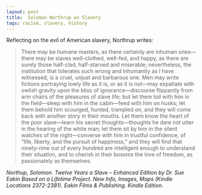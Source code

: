 ```yaml
---
layout: post
title:  Solomon Northrup on Slavery
tags: racism, slavery, history
---
```


Reflecting on the evil of American slavery, Northrup writes:

> There may be humane masters, as there certainly are inhuman ones—there may be slaves well-clothed, well-fed, and happy, as there are surely those half-clad, half-starved and miserable; nevertheless, the institution that tolerates such wrong and inhumanity as I have witnessed, is a cruel, unjust and barbarous one. Men may write fictions portraying lowly life as it is, or as it is not—may expatiate with owlish gravity upon the bliss of ignorance—discourse flippantly from arm chairs of the pleasures of slave life; but let them toil with him in the field—sleep with him in the cabin—feed with him on husks; let them behold him scourged, hunted, trampled on, and they will come back with another story in their mouths. Let them know the heart of the poor slave—learn his secret thoughts—thoughts he dare not utter in the hearing of the white man; let them sit by him in the silent watches of the night—converse with him in trustful confidence, of “life, liberty, and the pursuit of happiness,” and they will find that ninety-nine out of every hundred are intelligent enough to understand their situation, and to cherish in their bosoms the love of freedom, as passionately as themselves.

*Northup, Solomon. Twelve Years a Slave – Enhanced Edition by Dr. Sue Eakin Based on a Lifetime Project. New Info, Images, Maps (Kindle Locations 2372-2381). Eakin Films & Publishing. Kindle Edition.*
